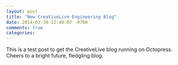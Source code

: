 ```yaml
---
layout: post
title: "New CreativeLive Engineering Blog"
date: 2014-03-30 12:49:07 -0700
comments: true
categories: 
---
```


This is a test post to get the CreativeLive blog running on Octopress.  Cheers to a bright future, fledgling blog.